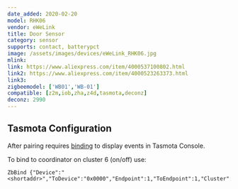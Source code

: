 ```yaml
---
date_added: 2020-02-20
model: RHK06
vendor: eWeLink
title: Door Sensor
category: sensor
supports: contact, batterypct
image: /assets/images/devices/eWeLink_RHK06.jpg
mlink: 
link: https://www.aliexpress.com/item/4000537100802.html
link2: https://www.aliexpress.com/item/4000523263373.html
link3: 
zigbeemodel: ['WB01','WB-01']
compatible: [z2m,iob,zha,z4d,tasmota,deconz]
deconz: 2990
---
```


## Tasmota Configuration

After pairing requires [binding](https://tasmota.github.io/docs/Zigbee/#zigbee-binding) to display events in Tasmota Console. 

To bind to coordinator on cluster 6 (on/off) use:
```console
ZbBind {"Device":"<shortaddr>","ToDevice":"0x0000","Endpoint":1,"ToEndpoint":1,"Cluster":6}
```